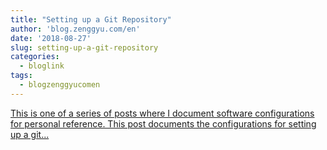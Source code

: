 ```yaml
---
title: "Setting up a Git Repository"
author: 'blog.zenggyu.com/en'
date: '2018-08-27'
slug: setting-up-a-git-repository
categories:
  - bloglink
tags:
  - blogzenggyucomen
---
```


[This is one of a series of posts where I document software configurations for personal reference. This post documents the configurations for setting up a git...<click to read more>](https://blog.zenggyu.com/en/post/2018-08-27/setting-up-a-git-repository/)

